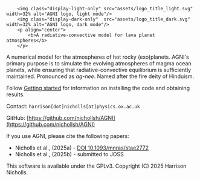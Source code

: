 ```@raw html
    <img class="display-light-only" src="assets/logo_title_light.svg" width=32% alt="AGNI logo, light mode"/>
    <img class="display-dark-only"  src="assets/logo_title_dark.svg"  width=32% alt="AGNI logo, dark mode"/>
    <p align="center">
        <b>A radiative-convective model for lava planet atmospheres</b>
    </p>
```

A numerical model for the atmospheres of hot rocky (exo)planets. AGNI's
primary purpose is to simulate the evolving atmospheres of magma ocean planets, while
ensuring that radiative-convective equilibrium is sufficiently maintained. Pronounced as
_ag-nee_. Named after the fire deity of Hinduism.

Follow [Getting started](@ref) for information on installing the code and
obtaining results.

Contact: `harrison[dot]nicholls[at]physics.ox.ac.uk`

GitHub: [https://github.com/nichollsh/AGNI](https://github.com/nichollsh/AGNI)

If you use AGNI, please cite the following papers:
* Nicholls et al., (2025a) - [DOI 10.1093/mnras/stae2772](https://doi.org/10.1093/mnras/stae2772)
* Nicholls et al., (2025b) - submitted to JOSS

This software is available under the GPLv3. Copyright (C) 2025 Harrison Nicholls.
